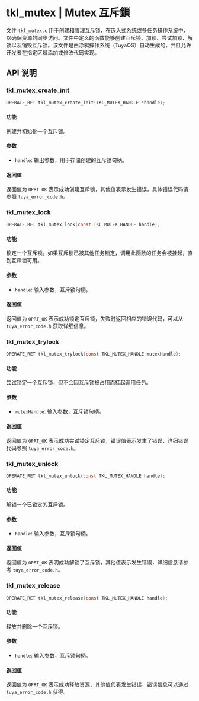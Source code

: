 # tkl_mutex | Mutex 互斥鎖

文件 `tkl_mutex.c` 用于创建和管理互斥锁，在嵌入式系统或多任务操作系统中，以确保资源的同步访问。文件中定义的函数能够创建互斥锁、加锁、尝试加锁、解锁以及销毁互斥锁。该文件是由涂鸦操作系统（TuyaOS）自动生成的，并且允许开发者在指定区域添加或修改代码实现。

## API 说明

### tkl_mutex_create_init

```c
OPERATE_RET tkl_mutex_create_init(TKL_MUTEX_HANDLE *handle);
```

#### 功能

创建并初始化一个互斥锁。

#### 参数

- `handle`: 输出参数，用于存储创建的互斥锁句柄。

#### 返回值

返回值为 `OPRT_OK` 表示成功创建互斥锁，其他值表示发生错误，具体错误代码请参照 `tuya_error_code.h`。

### tkl_mutex_lock

```c
OPERATE_RET tkl_mutex_lock(const TKL_MUTEX_HANDLE handle);
```

#### 功能

锁定一个互斥锁。如果互斥锁已被其他任务锁定，调用此函数的任务会被挂起，直到互斥锁可用。

#### 参数

- `handle`: 输入参数，互斥锁句柄。

#### 返回值

返回值为 `OPRT_OK` 表示成功锁定互斥锁，失败时返回相应的错误代码，可以从 `tuya_error_code.h` 获取详细信息。

### tkl_mutex_trylock

```c
OPERATE_RET tkl_mutex_trylock(const TKL_MUTEX_HANDLE mutexHandle);
```

#### 功能

尝试锁定一个互斥锁，但不会因互斥锁被占用而挂起调用任务。

#### 参数

- `mutexHandle`: 输入参数，互斥锁句柄。

#### 返回值

返回值为 `OPRT_OK` 表示成功尝试锁定互斥锁，错误值表示发生了错误，详细错误代码参照 `tuya_error_code.h`。

### tkl_mutex_unlock

```c
OPERATE_RET tkl_mutex_unlock(const TKL_MUTEX_HANDLE handle);
```

#### 功能

解锁一个已锁定的互斥锁。

#### 参数

- `handle`: 输入参数，互斥锁句柄。

#### 返回值

返回值为 `OPRT_OK` 表明成功解锁了互斥锁，其他值表示发生错误，详细信息请参考 `tuya_error_code.h`。

### tkl_mutex_release

```c
OPERATE_RET tkl_mutex_release(const TKL_MUTEX_HANDLE handle);
```

#### 功能

释放并删除一个互斥锁。

#### 参数

- `handle`: 输入参数，互斥锁句柄。

#### 返回值

返回值为 `OPRT_OK` 表示成功释放资源，其他值代表发生错误，错误信息可以通过 `tuya_error_code.h` 获得。
